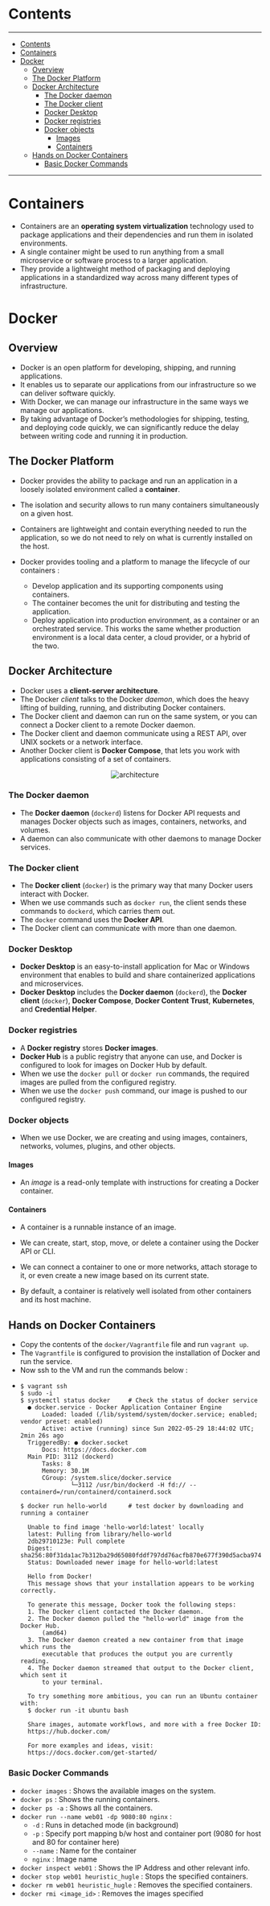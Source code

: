 # Contents

---

- [Contents](#contents)
- [Containers](#containers)
- [Docker](#docker)
  - [Overview](#overview)
  - [The Docker Platform](#the-docker-platform)
  - [Docker Architecture](#docker-architecture)
    - [The Docker daemon](#the-docker-daemon)
    - [The Docker client](#the-docker-client)
    - [Docker Desktop](#docker-desktop)
    - [Docker registries](#docker-registries)
    - [Docker objects](#docker-objects)
      - [Images](#images)
      - [Containers](#containers-1)
  - [Hands on Docker Containers](#hands-on-docker-containers)
    - [Basic Docker Commands](#basic-docker-commands)

---

# Containers

-   Containers are an **operating system virtualization** technology used to package applications and their dependencies and run them in isolated environments.
-   A single container might be used to run anything from a small microservice or software process to a larger application.
-   They provide a lightweight method of packaging and deploying applications in a standardized way across many different types of infrastructure.

# Docker

## Overview

-   Docker is an open platform for developing, shipping, and running applications.
-   It enables us to separate our applications from our infrastructure so we can deliver software quickly.
-   With Docker, we can manage our infrastructure in the same ways we manage our applications.
-   By taking advantage of Docker’s methodologies for shipping, testing, and deploying code quickly, we can significantly reduce the delay between writing code and running it in production.

## The Docker Platform

-   Docker provides the ability to package and run an application in a loosely isolated environment called a **container**.
-   The isolation and security allows to run many containers simultaneously on a given host.
-   Containers are lightweight and contain everything needed to run the application, so we do not need to rely on what is currently installed on the host.
    <br>

-   Docker provides tooling and a platform to manage the lifecycle of our containers :
    -   Develop application and its supporting components using containers.
    -   The container becomes the unit for distributing and testing the application.
    -   Deploy application into production environment, as a container or an orchestrated service. This works the same whether production environment is a local data center, a cloud provider, or a hybrid of the two.

## Docker Architecture

-   Docker uses a **client-server architecture**.
-   The Docker _client_ talks to the Docker _daemon_, which does the heavy lifting of building, running, and distributing Docker containers.
-   The Docker client and daemon can run on the same system, or you can connect a Docker client to a remote Docker daemon.
-   The Docker client and daemon communicate using a REST API, over UNIX sockets or a network interface.
-   Another Docker client is **Docker Compose**, that lets you work with applications consisting of a set of containers.

<div align='center'>

![architecture](./images/architecture.svg)

</div>

### The Docker daemon

-   The **Docker daemon** (`dockerd`) listens for Docker API requests and manages Docker objects such as images, containers, networks, and volumes.
-   A daemon can also communicate with other daemons to manage Docker services.

### The Docker client

-   The **Docker client** (`docker`) is the primary way that many Docker users interact with Docker.
-   When we use commands such as `docker run`, the client sends these commands to `dockerd`, which carries them out.
-   The `docker` command uses the **Docker API**.
-   The Docker client can communicate with more than one daemon.

### Docker Desktop

-   **Docker Desktop** is an easy-to-install application for Mac or Windows environment that enables to build and share containerized applications and microservices.
-   **Docker Desktop** includes the **Docker daemon** (`dockerd`), the **Docker client** (`docker`), **Docker Compose**, **Docker Content Trust**, **Kubernetes**, and **Credential Helper**.

### Docker registries

-   A **Docker registry** stores **Docker images**.
-   **Docker Hub** is a public registry that anyone can use, and Docker is configured to look for images on Docker Hub by default.
-   When we use the `docker pull` or `docker run` commands, the required images are pulled from the configured registry.
-   When we use the `docker push` command, our image is pushed to our configured registry.

### Docker objects

-   When we use Docker, we are creating and using images, containers, networks, volumes, plugins, and other objects.

#### Images

-   An _image_ is a read-only template with instructions for creating a Docker container.

#### Containers

-   A container is a runnable instance of an image.
-   We can create, start, stop, move, or delete a container using the Docker API or CLI.
-   We can connect a container to one or more networks, attach storage to it, or even create a new image based on its current state.
    <br>

-   By default, a container is relatively well isolated from other containers and its host machine.

## Hands on Docker Containers

-   Copy the contents of the `docker/Vagrantfile` file and run `vagrant up`.
-   The `Vagrantfile` is configured to provision the installation of Docker and run the service.
-   Now ssh to the VM and run the commands below :
-   ```
    $ vagrant ssh
    $ sudo -i
    $ systemctl status docker     # Check the status of docker service
      ● docker.service - Docker Application Container Engine
          Loaded: loaded (/lib/systemd/system/docker.service; enabled; vendor preset: enabled)
          Active: active (running) since Sun 2022-05-29 18:44:02 UTC; 2min 26s ago
      TriggeredBy: ● docker.socket
          Docs: https://docs.docker.com
      Main PID: 3112 (dockerd)
          Tasks: 8
          Memory: 30.1M
          CGroup: /system.slice/docker.service
                  └─3112 /usr/bin/dockerd -H fd:// --containerd=/run/containerd/containerd.sock

    $ docker run hello-world      # test docker by downloading and running a container

      Unable to find image 'hello-world:latest' locally
      latest: Pulling from library/hello-world
      2db29710123e: Pull complete
      Digest: sha256:80f31da1ac7b312ba29d65080fddf797dd76acfb870e677f390d5acba9741b17
      Status: Downloaded newer image for hello-world:latest

      Hello from Docker!
      This message shows that your installation appears to be working correctly.

      To generate this message, Docker took the following steps:
      1. The Docker client contacted the Docker daemon.
      2. The Docker daemon pulled the "hello-world" image from the Docker Hub.
          (amd64)
      3. The Docker daemon created a new container from that image which runs the
          executable that produces the output you are currently reading.
      4. The Docker daemon streamed that output to the Docker client, which sent it
          to your terminal.

      To try something more ambitious, you can run an Ubuntu container with:
      $ docker run -it ubuntu bash

      Share images, automate workflows, and more with a free Docker ID:
      https://hub.docker.com/

      For more examples and ideas, visit:
      https://docs.docker.com/get-started/
    ```

### Basic Docker Commands

-   `docker images` : Shows the available images on the system.
-   `docker ps` : Shows the running containers.
-   `docker ps -a` : Shows all the containers.
-   `docker run --name web01 -dp 9080:80 nginx` :
    -   `-d` : Runs in detached mode (in background)
    -   `-p` : Specify port mapping b/w host and container port (9080 for host and 80 for container here)
    -   `--name` : Name for the container
    -   `nginx` : Image name
-   `docker inspect web01` : Shows the IP Address and other relevant info.
-   `docker stop web01 heuristic_hugle` : Stops the specified containers.
-   `docker rm web01 heuristic_hugle` : Removes the specified containers.
-   `docker rmi <image_id>` : Removes the images specified
